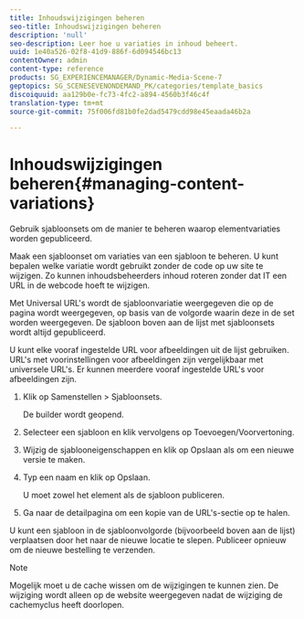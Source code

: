 ```yaml
---
title: Inhoudswijzigingen beheren
seo-title: Inhoudswijzigingen beheren
description: 'null'
seo-description: Leer hoe u variaties in inhoud beheert.
uuid: 1e40a526-02f8-41d9-886f-6d094546bc13
contentOwner: admin
content-type: reference
products: SG_EXPERIENCEMANAGER/Dynamic-Media-Scene-7
geptopics: SG_SCENESEVENONDEMAND_PK/categories/template_basics
discoiquuid: aa129b0e-fc73-4fc2-a894-4560b3f46c4f
translation-type: tm+mt
source-git-commit: 75f006fd81b0fe2dad5479cdd98e45eaada46b2a

---
```



# Inhoudswijzigingen beheren{#managing-content-variations}

Gebruik sjabloonsets om de manier te beheren waarop elementvariaties worden gepubliceerd.

Maak een sjabloonset om variaties van een sjabloon te beheren. U kunt bepalen welke variatie wordt gebruikt zonder de code op uw site te wijzigen. Zo kunnen inhoudsbeheerders inhoud roteren zonder dat IT een URL in de webcode hoeft te wijzigen.

Met Universal URL&#39;s wordt de sjabloonvariatie weergegeven die op de pagina wordt weergegeven, op basis van de volgorde waarin deze in de set worden weergegeven. De sjabloon boven aan de lijst met sjabloonsets wordt altijd gepubliceerd.

U kunt elke vooraf ingestelde URL voor afbeeldingen uit de lijst gebruiken. URL&#39;s met voorinstellingen voor afbeeldingen zijn vergelijkbaar met universele URL&#39;s. Er kunnen meerdere vooraf ingestelde URL&#39;s voor afbeeldingen zijn.

1. Klik op Samenstellen > Sjabloonsets.

   De builder wordt geopend.

1. Selecteer een sjabloon en klik vervolgens op Toevoegen/Voorvertoning.
1. Wijzig de sjablooneigenschappen en klik op Opslaan als om een nieuwe versie te maken.
1. Typ een naam en klik op Opslaan.

   U moet zowel het element als de sjabloon publiceren.

1. Ga naar de detailpagina om een kopie van de URL&#39;s-sectie op te halen.

U kunt een sjabloon in de sjabloonvolgorde (bijvoorbeeld boven aan de lijst) verplaatsen door het naar de nieuwe locatie te slepen. Publiceer opnieuw om de nieuwe bestelling te verzenden.

>[!NOTE]
>
>Mogelijk moet u de cache wissen om de wijzigingen te kunnen zien. De wijziging wordt alleen op de website weergegeven nadat de wijziging de cachemyclus heeft doorlopen.

